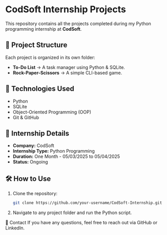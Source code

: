 # CodSoft Internship Projects

This repository contains all the projects completed during my Python programming internship at **CodSoft**.

## 📂 Project Structure
Each project is organized in its own folder:

- **To-Do List** → A task manager using Python & SQLite.
- **Rock-Paper-Scissors** → A simple CLI-based game.

## 🚀 Technologies Used
- Python
- SQLite
- Object-Oriented Programming (OOP)
- Git & GitHub

## 📜 Internship Details
- **Company:** CodSoft
- **Internship Type:** Python Programming
- **Duration:** One Month - 05/03/2025 to 05/04/2025
- **Status:** Ongoing

## 🛠️ How to Use
1. Clone the repository:
   ```bash
   git clone https://github.com/your-username/CodSoft-Internship.git

2. Navigate to any project folder and run the Python script.

📩 Contact
If you have any questions, feel free to reach out via GitHub or LinkedIn.